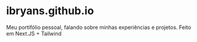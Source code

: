 # ibryans.github.io
Meu portifólio pessoal, falando sobre minhas experiências e projetos. Feito em Next.JS + Tailwind
